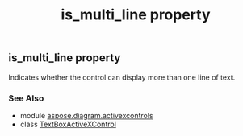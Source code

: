 ﻿---
title: is_multi_line property
second_title: Aspose.Diagram for Python via .NET API References
description: 
type: docs
weight: 220
url: /python-net/aspose.diagram.activexcontrols/textboxactivexcontrol/is_multi_line/
is_root: false
---

## is_multi_line property


Indicates whether the control can display more than one line of text.

### See Also
* module [aspose.diagram.activexcontrols](../../)
* class [TextBoxActiveXControl](/diagram/python-net/aspose.diagram.activexcontrols/textboxactivexcontrol)
